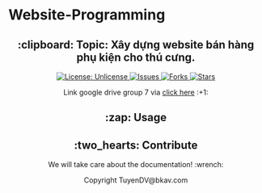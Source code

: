 # Website-Programming

<h2 align="center"> :clipboard: Topic: Xây dựng website bán hàng phụ kiện cho thú cưng. </h2>

<p align="center">

<a href="http://unlicense.org/">
<img src="https://img.shields.io/badge/license-Unlicense-blue.svg" alt="License: Unlicense">
</a>

<a href="https://github.com/markdown-templates/markdown-snippets/issues">
<img src="https://img.shields.io/github/issues/markdown-templates/markdown-snippets.svg" alt="Issues">
</a>

<a href="https://github.com/markdown-templates/markdown-snippets/fork">
<img src="https://img.shields.io/github/forks/markdown-templates/markdown-snippets.svg" alt="Forks">
</a>

<a href="https://github.com/markdown-templates/markdown-snippets/stargazers">
<img src="https://img.shields.io/github/stars/markdown-templates/markdown-snippets.svg" alt="Stars">
</a>

</p>

<p align="center">Link google drive group 7 via <a href="https://drive.google.com/drive/folders/1OyLWuvrNuOjBD_dGs3V2ZcO0Z9tan344?usp=sharing"> click here</a> :+1:</p>

<h2 align="center"> :zap: Usage </h2>


<h2 align="center"> :two_hearts: Contribute </h2>

<p align="center">We will take care about the documentation! :wrench:</p>

<p align="center"> Copyright TuyenDV@bkav.com </p>
